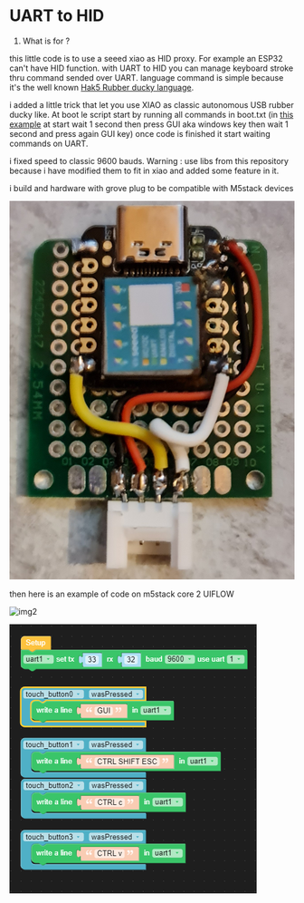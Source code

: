 <h1> UART to HID </h1>

1. What is for ?

this little code is to use a seeed xiao as HID proxy. For example an ESP32 can't have HID function. with UART to HID you can manage keyboard stroke thru command sended over UART.
language command is simple because it's the well known [Hak5 Rubber ducky language](https://docs.hak5.org/hc/en-us/articles/360010555153-Ducky-Script-the-USB-Rubber-Ducky-language).

i added a little trick that let you use XIAO as classic autonomous USB rubber ducky like. At boot le script start by running all commands in boot.txt (in [this example](https://github.com/beboxos/circuitpython/blob/main/Seeed%20XIAO/UartToHID/boot.txt) at start wait 1 second then press GUI aka windows key then wait 1 second and press again GUI key) once code is finished it start waiting commands on UART.

i fixed speed to classic 9600 bauds.
Warning : use libs from this repository because i have modified them to fit in xiao and added some feature in it. 

i build and hardware with grove plug to be compatible with M5stack devices

![img](images/20210923_221442.jpg)

then here is an example of code on m5stack core 2 UIFLOW

![img2](images/20210923_221620.jpg)

![code](images/m5.png)
